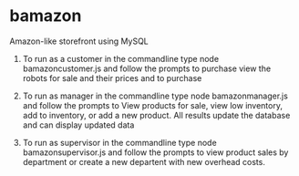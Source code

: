 # bamazon
Amazon-like storefront using MySQL 

1) To run as a customer in the commandline type node bamazoncustomer.js and follow the prompts to           purchase view the robots for sale and their prices and to purchase

2) To run as manager in the commandline type node bamazonmanager.js and follow the prompts to View          products for sale, view low inventory, add to inventory, or add a new product.  All results update       the database and can display updated data

3) To run as supervisor in the commandline type node bamazonsupervisor.js and follow the prompts to view    product sales by department or create a new departent with new overhead costs. 
